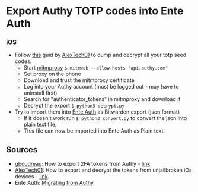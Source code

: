 # Export Authy TOTP codes into Ente Auth

### iOS 
* Follow [this](https://gist.github.com/gboudreau/94bb0c11a6209c82418d01a59d958c93?permalink_comment_id=5298931#gistcomment-5298931) guid by [AlexTech01](https://gist.github.com/AlexTech01) to dump and decrypt all your totp seed codes:
    * Start [mitmprocy](https://mitmproxy.org/) `$ mitmweb --allow-hosts "api.authy.com"`
    * Set proxy on the phone
    * Download and trust the mitmproxy certificate
    * Log into your Authy account (must be logged out - may have to uninstall first)
    * Search for "authenticator_tokens" in mitmproxy and download it
    * Decrypt the export `$ python3 decrypt.py`
* Try to import them into [Ente Auth](https://ente.io/auth/) as Bitwarden export (json format)
    * If it doesn't work run `$ python3 convert.py` to convert the json into plain text file.
    * This file can now be imported into Ente Auth as Plain text.


## Sources
- [gboudreau](https://gist.github.com/gboudreau): How to export 2FA tokens from Authy - [link](https://gist.github.com/gboudreau/94bb0c11a6209c82418d01a59d958c93?permalink_comment_id=5298931).
- [AlexTech01](https://gist.github.com/AlexTech01): How to export and decrypt the tokens from unjailbroken iOs devices - [link](https://gist.github.com/gboudreau/94bb0c11a6209c82418d01a59d958c93?permalink_comment_id=5298931#gistcomment-5298931).
- Ente Auth: [Migrating from Authy ](https://help.ente.io/auth/migration-guides/authy/#method-2-1-if-the-export-worked-but-the-import-didn-t)
